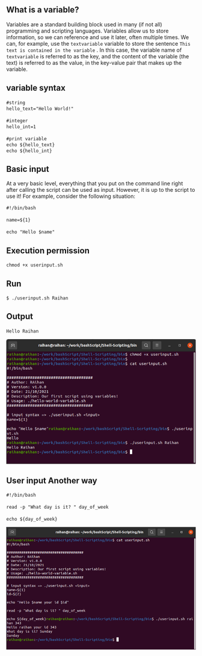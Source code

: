 ## What is a variable?
Variables are a standard building block used in many (if not all) programming and
scripting languages. Variables allow us to store information, so we can reference and use it later, often multiple times. We can, for example, use the `textvariable` variable to store the sentence `This text is contained in the variable` . In this case, the variable name of `textvariable` is referred to as the key, and the content of the variable (the text) is
referred to as the value, in the key-value pair that makes up the variable.

## variable syntax 

```
#string
hello_text="Hello World!"

#integer
hello_int=1

#print variable
echo ${hello_text}
echo ${hello_int}
```

## Basic input
At a very basic level, everything that you put on the command line right after calling the
script can be used as input. However, it is up to the script to use it! For example, consider
the following situation:

```
#!/bin/bash

name=${1}

echo "Hello $name"
```
## Execution permission

```
chmod +x userinput.sh
```

## Run
```
$ ./userinput.sh Raihan
```
## Output
```
Hello Raihan
```

![user input](images/userinput.png)

## User input Another way 

```
#!/bin/bash

read -p "What day is it? " day_of_week

echo ${day_of_week}
```

![User Input two](images/userinput2.png)
